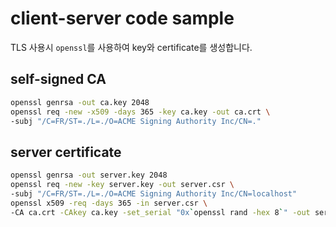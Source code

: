 # client-server code sample

TLS 사용시 `openssl`를 사용하여 key와 certificate를 생성합니다.

## self-signed CA

```bash
openssl genrsa -out ca.key 2048
openssl req -new -x509 -days 365 -key ca.key -out ca.crt \
-subj "/C=FR/ST=./L=./O=ACME Signing Authority Inc/CN=."
```

## server certificate

```bash
openssl genrsa -out server.key 2048
openssl req -new -key server.key -out server.csr \
-subj "/C=FR/ST=./L=./O=ACME Signing Authority Inc/CN=localhost"
openssl x509 -req -days 365 -in server.csr \
-CA ca.crt -CAkey ca.key -set_serial "0x`openssl rand -hex 8`" -out server.crt
```
